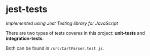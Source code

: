 # jest-tests
_Implemented using Jest Testing library for JavaScript_

There are two types of tests coveres in this project: **unit-tests** and **integration-tests**. 

Both can be found in `/src/CartParser.test.js`. 

